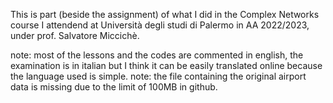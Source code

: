 This is part (beside the assignment) of what I did in the Complex Networks course I attendend at Università degli studi di Palermo in AA 2022/2023, under prof. Salvatore Miccichè.

note: most of the lessons and the codes are commented in english, the examination is in italian but I think it can be easily translated online because the language used is simple.
note: the file containing the original airport data is missing due to the limit of 100MB in github.
